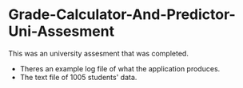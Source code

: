 # Grade-Calculator-And-Predictor-Uni-Assesment
This was an university assesment that was completed.

- Theres an example log file of what the application produces.
- The text file of 1005 students' data.
